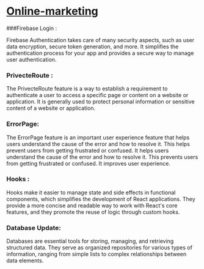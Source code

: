 # [ Online-marketing](https://technology-and-electroni-de164.web.app)


###Firebase Login :

Firebase Authentication takes care of many security aspects, such as user data encryption, secure token generation, and more. It simplifies the authentication process for your app and provides a secure way to manage user authentication.

### PrivecteRoute :

  The PrivecteRoute feature is a way to establish a requirement to authenticate a user to access a specific page or content on a website or application. It is generally used to protect personal information or sensitive content of a website or application.

### ErrorPage:

The ErrorPage feature is an important user experience feature that helps users understand the cause of the error and how to resolve it. This helps prevent users from getting frustrated or confused. It helps users understand the cause of the error and how to resolve it. This prevents users from getting frustrated or confused. It improves user experience.


### Hooks :

Hooks make it easier to manage state and side effects in functional components, which simplifies the development of React applications. They provide a more concise and readable way to work with React's core features, and they promote the reuse of logic through custom hooks.

### Database Update:
Databases are essential tools for storing, managing, and retrieving structured data. They serve as organized repositories for various types of information, ranging from simple lists to complex relationships between data elements.